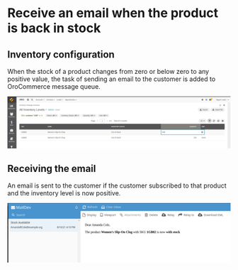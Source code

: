 # Receive an email when the product is back in stock


## Inventory configuration
When the stock of a product changes from zero or below zero to any positive value, the task of sending an email to the customer is added to OroCommerce message queue.

![BO Inventory](media/synolia_stock_alert_bo_inventory.png)

## Receiving the email
An email is sent to the customer if the customer subscribed to that product and the inventory level is now positive.

![Email Sent](media/synolia_stock_alert_email.png)
